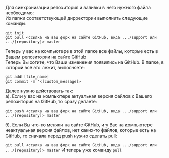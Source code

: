 Для синхронизации репозитория и заливки в него нужного файла необходимо:  
Из папки соответствующей дирректории выполнить следующие команды:  

`git init`  
`git pull <ссылка на ваш форк на сайте GitHub, вида .../support или .../[repository]> master`  

Теперь у вас на компьютере в этой папке все файлы, которые есть в Вашем репозитории на сайте GitHub  
Теперь Вы хотите, что Ваши изменения появились на GitHub. В папке, в которой всё это лежит, выполняете:  

`git add [file_name]`  
`git commit -m '<[custom_message]>`  

Далее нужно действовать так:  
а). Если у вас на компьютере актуальная версия файлов с Вашего репозитория на GitHub, то сразу делаете:  

`git push <ссылка на ваш форк на сайте GitHub, вида .../support или .../[repository]> master`

б). Если Вы что-то меняли на сайте GitHub, и у Вас на компьютере неактуальная версия файлов, нет каких-то файлов, которые есть на GitHub, то сначала перед push нужно сделать pull:  

`git pull <ссылка на ваш форк на сайте GitHub, вида .../support или .../[repository]> master`
И теперь уже команду `pull`


